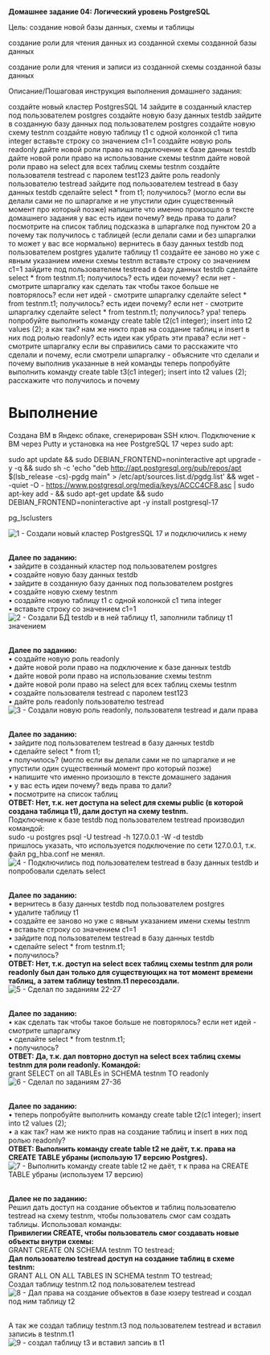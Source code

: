 <b>Домашнее задание 04: Логический уровень PostgreSQL</b>

Цель:
создание новой базы данных, схемы и таблицы

создание роли для чтения данных из созданной схемы созданной базы данных

создание роли для чтения и записи из созданной схемы созданной базы данных


Описание/Пошаговая инструкция выполнения домашнего задания:

создайте новый кластер PostgresSQL 14
зайдите в созданный кластер под пользователем postgres
создайте новую базу данных testdb
зайдите в созданную базу данных под пользователем postgres
создайте новую схему testnm
создайте новую таблицу t1 с одной колонкой c1 типа integer
вставьте строку со значением c1=1
создайте новую роль readonly
дайте новой роли право на подключение к базе данных testdb
дайте новой роли право на использование схемы testnm
дайте новой роли право на select для всех таблиц схемы testnm
создайте пользователя testread с паролем test123
дайте роль readonly пользователю testread
зайдите под пользователем testread в базу данных testdb
сделайте select * from t1;
получилось? (могло если вы делали сами не по шпаргалке и не упустили один существенный момент про который позже)
напишите что именно произошло в тексте домашнего задания
у вас есть идеи почему? ведь права то дали?
посмотрите на список таблиц
подсказка в шпаргалке под пунктом 20
а почему так получилось с таблицей (если делали сами и без шпаргалки то может у вас все нормально)
вернитесь в базу данных testdb под пользователем postgres
удалите таблицу t1
создайте ее заново но уже с явным указанием имени схемы testnm
вставьте строку со значением c1=1
зайдите под пользователем testread в базу данных testdb
сделайте select * from testnm.t1;
получилось?
есть идеи почему? если нет - смотрите шпаргалку
как сделать так чтобы такое больше не повторялось? если нет идей - смотрите шпаргалку
сделайте select * from testnm.t1;
получилось?
есть идеи почему? если нет - смотрите шпаргалку
сделайте select * from testnm.t1;
получилось?
ура!
теперь попробуйте выполнить команду create table t2(c1 integer); insert into t2 values (2);
а как так? нам же никто прав на создание таблиц и insert в них под ролью readonly?
есть идеи как убрать эти права? если нет - смотрите шпаргалку
если вы справились сами то расскажите что сделали и почему, если смотрели шпаргалку - объясните что сделали и почему выполнив указанные в ней команды
теперь попробуйте выполнить команду create table t3(c1 integer); insert into t2 values (2);
расскажите что получилось и почему

# Выполнение
Создана ВМ в Яндекс облаке, сгенерирован SSH ключ. Подключение к ВМ через Putty и установка на нее PostgreSQL 17 через sudo apt:

sudo apt update && sudo DEBIAN_FRONTEND=noninteractive apt upgrade -y -q && sudo sh -c 'echo "deb http://apt.postgresql.org/pub/repos/apt $(lsb_release -cs)-pgdg main" > /etc/apt/sources.list.d/pgdg.list' && wget --quiet -O - https://www.postgresql.org/media/keys/ACCC4CF8.asc | sudo apt-key add - && sudo apt-get update && sudo DEBIAN_FRONTEND=noninteractive apt -y install postgresql-17

pg_lsclusters

![1 - Создали новый кластер PostgresSQL 17 и подключились к нему](https://github.com/user-attachments/assets/b3413703-2274-468b-8a4b-c872f987e09a)

<br><b>Далее по заданию:</b>
<br>•	зайдите в созданный кластер под пользователем postgres
<br>•	создайте новую базу данных testdb
<br>•	зайдите в созданную базу данных под пользователем postgres
<br>•	создайте новую схему testnm
<br>•	создайте новую таблицу t1 с одной колонкой c1 типа integer
<br>•	вставьте строку со значением c1=1
<br>
![2 - Создали БД testdb и в ней таблицу t1, заполнили таблицу t1 значением](https://github.com/user-attachments/assets/7c0989e8-db0d-48e2-ad07-d8995e2bc1e1)


<br><b>Далее по заданию:</b>
<br>•	создайте новую роль readonly
<br>•	дайте новой роли право на подключение к базе данных testdb
<br>•	дайте новой роли право на использование схемы testnm
<br>•	дайте новой роли право на select для всех таблиц схемы testnm
<br>•	создайте пользователя testread с паролем test123
<br>•	дайте роль readonly пользователю testread
<br>
![3 - Создали новую роль readonly, пользователя testread и дали права](https://github.com/user-attachments/assets/36eeda41-3d4d-4a00-952f-e19635c563d9)


<br><b>Далее по заданию:</b>
<br>• зайдите под пользователем testread в базу данных testdb
<br>•	сделайте select * from t1;
<br>•	получилось? (могло если вы делали сами не по шпаргалке и не упустили один существенный момент про который позже)
<br>•	напишите что именно произошло в тексте домашнего задания
<br>•	у вас есть идеи почему? ведь права то дали?
<br>•	посмотрите на список таблиц
<br><b>ОТВЕТ: Нет, т.к. нет доступа на select для схемы public (в которой создана таблица t1), дали доступ на схему testnm.</b> 
<br>Подключение к базе testdb под пользователем testread производил командой:
<br>sudo -u postgres  psql -U testread -h 127.0.0.1 -W -d testdb
<br>пришлось указать, что используется подключение по сети 127.0.0.1, т.к. файл pg_hba.conf не менял.
<br>
![4 - Подключились под пользователем testread в базу данных testdb и попробовали сделать select](https://github.com/user-attachments/assets/eeb7a664-3ccf-490f-941d-790c3d2a7f59)


<br><b>Далее по заданию:</b>
<br>• вернитесь в базу данных testdb под пользователем postgres
<br>•	удалите таблицу t1
<br>•	создайте ее заново но уже с явным указанием имени схемы testnm
<br>•	вставьте строку со значением c1=1
<br>•	зайдите под пользователем testread в базу данных testdb
<br>•	сделайте select * from testnm.t1;
<br>•	получилось?
<br><b>ОТВЕТ: Нет, т.к. доступ на select всех таблиц схемы testnm для роли readonly был дан только для существующих на тот момент времени таблиц, а затем таблицу testnm.t1 пересоздали.</b> 
<br>
![5 - Сделал по заданиям 22-27](https://github.com/user-attachments/assets/27937b88-c3d3-4c98-8586-d25d9c433a01)


<br><b>Далее по заданию:</b>
<br>• как сделать так чтобы такое больше не повторялось? если нет идей - смотрите шпаргалку
<br>•	сделайте select * from testnm.t1;
<br>•	получилось?
<br><b>ОТВЕТ: Да, т.к. дал повторно доступ на select всех таблиц схемы testnm для роли readonly. Командой:</b>
<br>grant SELECT on all TABLEs in SCHEMA testnm TO readonly
<br>
![6 - Сделал по заданиям 27-36](https://github.com/user-attachments/assets/9632dbe8-a6cd-4c71-ad3e-419b3e4adc9a)


<br><b>Далее по заданию:</b>
<br>• теперь попробуйте выполнить команду create table t2(c1 integer); insert into t2 values (2);
<br>•	а как так? нам же никто прав на создание таблиц и insert в них под ролью readonly?
<br><b>ОТВЕТ: Выполнить команду create table t2 не даёт, т.к. права на CREATE TABLE убраны (использую 17 версию Postgres).</b>
<br>
![7 - Выполнить команду create table t2 не даёт, т к  права на CREATE TABLE убраны (используем 17 версию)](https://github.com/user-attachments/assets/7e3bd062-aec9-4000-86a1-5f7c86ecbb1c)



<br><b>Далее не по заданию:</b>
<br>Решил дать доступ на создание объектов и таблиц пользователю testread на схему testnm, чтобы пользователь смог сам создать таблицы. Использовал команды:
<br>
<b>Привилегии CREATE, чтобы пользователь смог создавать новые объекты внутри схемы:</b>
<br>GRANT CREATE ON SCHEMA testnm TO testread;
<br><b>Дал пользователю testread доступ на создание таблиц в схеме testnm:</b>
<br>GRANT ALL ON ALL TABLES IN SCHEMA testnm TO testread;
<br>Создал таблицу testnm.t2 под пользователем testread
<br>
![8 - Дал права на создание объектов в базе юзеру testread и создал под ним таблицу t2](https://github.com/user-attachments/assets/c886fabc-4346-47fe-9d68-a4f90a6f8342)


<br>А так же создал таблицу testnm.t3 под пользователем testread и вставил записиь в testnm.t1
<br>
![9 - создал таблицу t3 и вставил запсиь в t1](https://github.com/user-attachments/assets/28172e5a-1401-44da-a95c-86711f5f1870)


